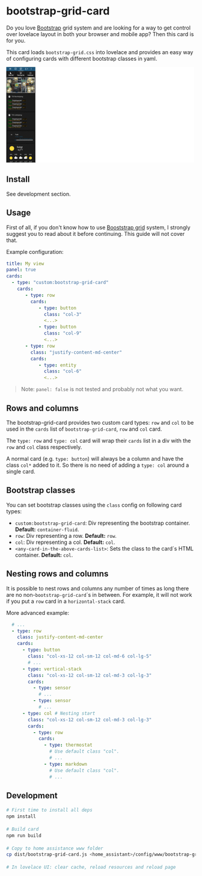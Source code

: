 bootstrap-grid-card
===================

Do you love [Bootstrap](https://getbootstrap.com/) grid system and are looking for a way to get
control over lovelace layout in both your browser and mobile app? Then this card is for you.

This card loads `bootstrap-grid.css` into lovelace and provides an easy way of configuring cards
with different bootstrap classes in yaml.

![](lovelace.gif)

## Install

See development section.

## Usage

First of all, if you don't know how to use [Booststrap grid](https://getbootstrap.com/docs/5.0/layout/grid/)
system, I strongly suggest you to read about it before continuing. This guide will not cover that.

Example configuration:

```yaml
title: My view
panel: true
cards:
  - type: "custom:bootstrap-grid-card"
    cards:
       - type: row
         cards:
            - type: button
              class: "col-3"
              <...>
            - type: button
              class: "col-9"
              <...>
       - type: row
         class: "justify-content-md-center"
         cards:
            - type: entity
              class: "col-6"
              <...>
```

> Note: `panel: false` is not tested and probably not what you want.

## Rows and columns

The bootstrap-grid-card provides two custom card types: `row` and `col` to be used in the `cards` list
of `bootstrap-grid-card`, `row` and `col` card.

The `type: row` and `type: col` card will wrap their `cards` list in a div with the `row` and `col`
class respectively.

A normal card (e.g. `type: button`) will always be a column and have the class `col*` added to it. So
there is no need of adding a `type: col` around a single card.

## Bootstrap classes

You can set bootstrap classes using the `class` config on following card types:

* `custom:bootstrap-grid-card`: Div representing the bootstrap container. **Default:** `container-fluid`.
* `row`: Div representing a row. **Default:** `row`.
* `col`: Div representing a col. **Default:** `col`.
* `<any-card-in-the-above-cards-list>`: Sets the class to the card´s HTML container. **Default:** `col`.

## Nesting rows and columns

It is possible to nest rows and columns any number of times as long there are no
non-`bootstrap-grid-card`´s in between. For example, it will not work if you put a `row` card
in a `horizontal-stack` card.

More advanced example:

```yaml
  # ...
  - type: row
    class: justify-content-md-center
    cards:
      - type: button
        class: "col-xs-12 col-sm-12 col-md-6 col-lg-5"
        # ...
      - type: vertical-stack
        class: "col-xs-12 col-sm-12 col-md-3 col-lg-3"
        cards:
          - type: sensor
            # ...
          - type: sensor
            # ...
      - type: col # Nesting start
        class: "col-xs-12 col-sm-12 col-md-3 col-lg-3"
        cards:
          - type: row
            cards:
              - type: thermostat
                # Use default class "col".
                # ...
              - type: markdown
                # Use default class "col".
                # ...

```

## Development

```bash
# First time to install all deps
npm install

# Build card
npm run build

# Copy to home assistance www folder
cp dist/bootstrap-grid-card.js <home_assistant>/config/www/bootstrap-grid-card.js

# In lovelace UI: clear cache, reload resources and reload page
```
